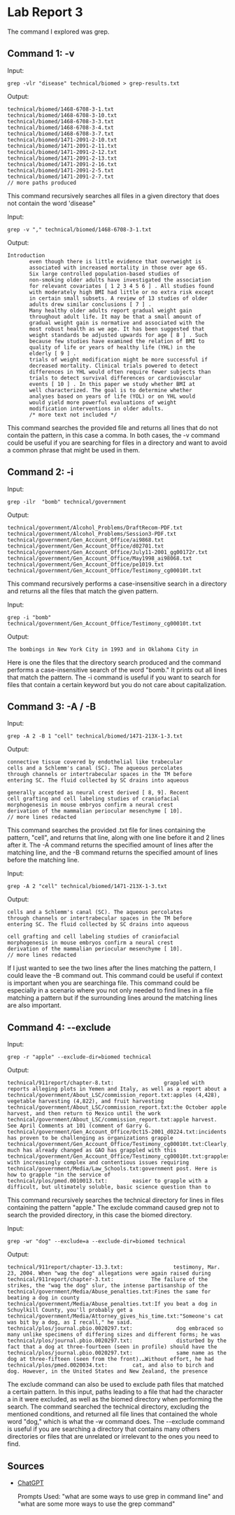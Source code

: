 # Lab Report 3
The command I explored was grep.
## Command 1: -v
Input:
```
grep -vlr "disease" technical/biomed > grep-results.txt 
```
Output:
```
technical/biomed/1468-6708-3-1.txt
technical/biomed/1468-6708-3-10.txt
technical/biomed/1468-6708-3-3.txt
technical/biomed/1468-6708-3-4.txt
technical/biomed/1468-6708-3-7.txt
technical/biomed/1471-2091-2-10.txt
technical/biomed/1471-2091-2-11.txt
technical/biomed/1471-2091-2-12.txt
technical/biomed/1471-2091-2-13.txt
technical/biomed/1471-2091-2-16.txt
technical/biomed/1471-2091-2-5.txt
technical/biomed/1471-2091-2-7.txt
// more paths produced
```
This command recursively searches all files in a given directory that does not contain the word 'disease"

Input: 
```
grep -v "," technical/biomed/1468-6708-3-1.txt 
 ```
Output: 
 ```
 Introduction
        even though there is little evidence that overweight is
        associated with increased mortality in those over age 65.
        Six large controlled population-based studies of
        non-smoking older adults have investigated the association
        for relevant covariates [ 1 2 3 4 5 6 ] . All studies found
        with moderately high BMI had little or no extra risk except
        in certain small subsets. A review of 13 studies of older
        adults drew similar conclusions [ 7 ] .
        Many healthy older adults report gradual weight gain
        throughout adult life. It may be that a small amount of
        gradual weight gain is normative and associated with the
        most robust health as we age. It has been suggested that
        weight standards be adjusted upwards for age [ 8 ] . Such
        because few studies have examined the relation of BMI to
        quality of life or years of healthy life (YHL) in the
        elderly [ 9 ] .
        trials of weight modification might be more successful if
        decreased mortality. Clinical trials powered to detect
        differences in YHL would often require fewer subjects than
        trials to detect survival differences or cardiovascular
        events [ 10 ] . In this paper we study whether BMI at
        well characterized. The goal is to determine whether
        analyses based on years of life (YOL) or on YHL would
        would yield more powerful evaluations of weight
        modification interventions in older adults.
        /* more text not included */
```
This command searches the provided file and returns all lines that do not contain the pattern, in this case a comma. 
In both cases, the -v command could be useful if you are searching for files in a directory and want to avoid a common phrase that might be used in them. 

## Command 2: -i
Input:
```
grep -ilr  "bomb" technical/government 
 ```
Output:
 ```
technical/government/Alcohol_Problems/DraftRecom-PDF.txt
technical/government/Alcohol_Problems/Session3-PDF.txt
technical/government/Gen_Account_Office/ai9868.txt
technical/government/Gen_Account_Office/d02701.txt
technical/government/Gen_Account_Office/July11-2001_gg00172r.txt
technical/government/Gen_Account_Office/May1998_ai98068.txt
technical/government/Gen_Account_Office/pe1019.txt
technical/government/Gen_Account_Office/Testimony_cg00010t.txt
```

This command recursively performs a case-insensitive search in a directory and returns all the files that match the given pattern.

Input:

    grep -i "bomb"  technical/government/Gen_Account_Office/Testimony_cg00010t.txt
    
Output:
```
The bombings in New York City in 1993 and in Oklahoma City in
```
Here is one the files that the directory search produced and the command performs a case-insensitive search of the word "bomb." It prints out all lines that match the pattern.
The -i command is useful if you want to search for files that contain a certain keyword but you do not care about capitalization. 
          
## Command 3: -A / -B
Input:
```
grep -A 2 -B 1 "cell" technical/biomed/1471-213X-1-3.txt
```
Output:
```
connective tissue covered by endothelial like trabecular
cells and a Schlemm's canal (SC). The aqueous percolates
through channels or intertrabecular spaces in the TM before
entering SC. The fluid collected by SC drains into aqueous

generally accepted as neural crest derived [ 8, 9]. Recent
cell grafting and cell labeling studies of craniofacial
morphogenesis in mouse embryos confirm a neural crest
derivation of the mammalian periocular mesenchyme [ 10].
// more lines redacted
```
This command searches the provided .txt file for lines containing the pattern, "cell", and returns that line, along with one line before it and 2 lines after it. The -A command returns the specified amount of lines after the matching line, and the -B command returns the specified amount of lines before the matching line. 
  
Input:
```
grep -A 2 "cell" technical/biomed/1471-213X-1-3.txt
```
Output:
```
cells and a Schlemm's canal (SC). The aqueous percolates
through channels or intertrabecular spaces in the TM before
entering SC. The fluid collected by SC drains into aqueous

cell grafting and cell labeling studies of craniofacial
morphogenesis in mouse embryos confirm a neural crest
derivation of the mammalian periocular mesenchyme [ 10].
// more lines redacted
```
If I just wanted to see the two lines after the lines matching the pattern, I could leave the -B command out. This command could be useful if context is important when you are searchinga file.
This command could be especially in a scenario where you not only needed to find lines in a file matching a pattern but if the surrounding lines around the matching lines are also important.
  
## Command 4: --exclude
Input:
  
    grep -r "apple" --exclude-dir=biomed technical

Output:
  
    technical/911report/chapter-8.txt:                grappled with reports alleging plots in Yemen and Italy, as well as a report about a
    technical/government/About_LSC/commission_report.txt:apples (4,428), vegetable harvesting (4,822), and fruit harvesting
    technical/government/About_LSC/commission_report.txt:the October apple harvest, and then return to Mexico until the work
    technical/government/About_LSC/commission_report.txt:apple harvest. See April Comments at 101 (comment of Garry G.
    technical/government/Gen_Account_Office/Oct15-2001_d0224.txt:incidents has proven to be challenging as organizations grapple
    technical/government/Gen_Account_Office/Testimony_cg00010t.txt:Clearly, much has already changed as GAO has grappled with this
    technical/government/Gen_Account_Office/Testimony_cg00010t.txt:grapples with increasingly complex and contentious issues requiring  
    technical/government/Media/Law_Schools.txt:government post. Here is how to grapple "in the service of
    technical/plos/pmed.0010013.txt:        easier to grapple with a difficult, but ultimately soluble, basic science question than to
 
This command recursively searches the technical directory for lines in files containing the pattern "apple." The exclude command caused grep not to search the provided directory, in this case the biomed directory. 
 
Input:
  
  
    grep -wr "dog" --exclude=a --exclude-dir=biomed technical
 
Output:
 ```
technical/911report/chapter-13.3.txt:                testimony, Mar. 23, 2004. When "wag the dog" allegations were again raised during
technical/911report/chapter-3.txt:            The failure of the strikes, the "wag the dog" slur, the intense partisanship of the   
technical/government/Media/Abuse_penalties.txt:Fines the same for beating a dog in county
technical/government/Media/Abuse_penalties.txt:If you beat a dog in Schuylkill County, you'll probably get a
technical/government/Media/Attorney_gives_his_time.txt:"Someone's cat was bit by a dog, as I recall," he said.
technical/plos/journal.pbio.0020297.txt:              dog embraced so many unlike specimens of differing sizes and different forms; he was
technical/plos/journal.pbio.0020297.txt:              disturbed by the fact that a dog at three-fourteen (seen in profile) should have the
technical/plos/journal.pbio.0020297.txt:              same name as the dog at three-fifteen (seen from the front).…Without effort, he had
technical/plos/pmed.0020034.txt:        cat, and also to birch and dog. However, in the United States and New Zealand, the presence
```
The exclude command can also be used to exclude path files that matched a certain pattern. In this input, paths leading to a file that had the character a in it were excluded, as well as the biomed directory when performing the search. The command searched the technical directory, excluding the mentioned conditions, and returned all file lines that contained the whole word "dog," which is what the -w command does. 
The --exclude command is useful if you are searching a directory that contains many others directories or files that are unrelated or irrelevant to the ones you need to find. 

## Sources 
- [ChatGPT](https://chat.openai.com/)

    Prompts Used: "what are some ways to use grep in command line" and "what are some more ways to use the grep command"
 
